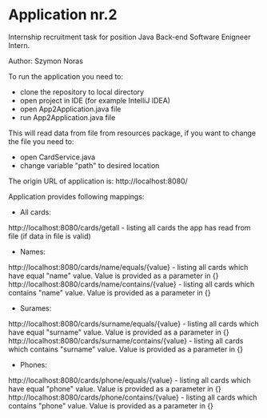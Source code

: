 # Application nr.2
Internship recruitment task for position Java Back-end Software Enigneer Intern.

Author: Szymon Noras

To run the application you need to:
- clone the repository to local directory
- open project in IDE (for example IntelliJ IDEA)
- open App2Application.java file
- run App2Application.java file

This will read data from file from resources package, if you want to change the file you need to:
- open CardService.java
- change variable "path" to desired location

The origin URL of application is:
http://localhost:8080/

Application provides following mappings:
- All cards:

http://localhost:8080/cards/getall - listing all cards the app has read from file (if data in file is valid)

- Names:

http://localhost:8080/cards/name/equals/{value} - listing all cards which have equal "name" value. Value is provided as a parameter in {}
http://localhost:8080/cards/name/contains/{value} - listing all cards which contains "name" value. Value is provided as a parameter in {}

- Surames:

http://localhost:8080/cards/surname/equals/{value} - listing all cards which have equal "surname" value. Value is provided as a parameter in {}
http://localhost:8080/cards/surname/contains/{value} - listing all cards which contains "surname" value. Value is provided as a parameter in {}

- Phones:

http://localhost:8080/cards/phone/equals/{value} - listing all cards which have equal "phone" value. Value is provided as a parameter in {}
http://localhost:8080/cards/phone/contains/{value} - listing all cards which contains "phone" value. Value is provided as a parameter in {}
